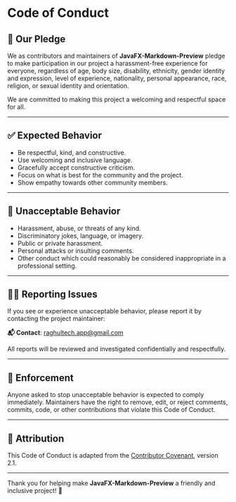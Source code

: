 <!--
 * Copyright (C) 2025 Raghul-tech
 * https://github.com/raghul-tech
 * This file is part of JavaFX Markdown Preview.
 *
 * JavaFX Markdown Preview is free software: you can redistribute it and/or modify
 * it under the terms of the GNU General Public License as published by
 * the Free Software Foundation, either version 3 of the License, or
 * (at your option) any later version.
 *
 * JavaFX Markdown Preview is distributed in the hope that it will be useful,
 * but WITHOUT ANY WARRANTY; without even the implied warranty of
 * MERCHANTABILITY or FITNESS FOR A PARTICULAR PURPOSE.  See the
 * GNU General Public License for more details.
 *
 * You should have received a copy of the GNU General Public License
 * along with JavaFX Markdown Preview.  If not, see <https://www.gnu.org/licenses/>.
-->

# Code of Conduct

## 👋 Our Pledge

We as contributors and maintainers of **JavaFX-Markdown-Preview** pledge to make participation in our project a harassment-free experience for everyone, regardless of age, body size, disability, ethnicity, gender identity and expression, level of experience, nationality, personal appearance, race, religion, or sexual identity and orientation.

We are committed to making this project a welcoming and respectful space for all.

---

## ✅ Expected Behavior

- Be respectful, kind, and constructive.
- Use welcoming and inclusive language.
- Gracefully accept constructive criticism.
- Focus on what is best for the community and the project.
- Show empathy towards other community members.

---

## 🚫 Unacceptable Behavior

- Harassment, abuse, or threats of any kind.
- Discriminatory jokes, language, or imagery.
- Public or private harassment.
- Personal attacks or insulting comments.
- Other conduct which could reasonably be considered inappropriate in a professional setting.

---

## 🧑‍⚖️ Reporting Issues

If you see or experience unacceptable behavior, please report it by contacting the project maintainer:

**📬 Contact**: [raghultech.app@gmail.com](mailto:raghultech.app@gmail.com)

All reports will be reviewed and investigated confidentially and respectfully.

---

## 🙌 Enforcement

Anyone asked to stop unacceptable behavior is expected to comply immediately. Maintainers have the right to remove, edit, or reject comments, commits, code, or other contributions that violate this Code of Conduct.

---

## 📄 Attribution

This Code of Conduct is adapted from the [Contributor Covenant](https://www.contributor-covenant.org), version 2.1.

---

Thank you for helping make **JavaFX-Markdown-Preview** a friendly and inclusive project! 🚀
